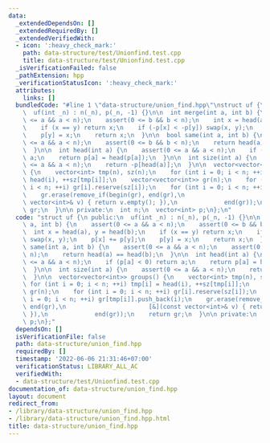 ```yaml
---
data:
  _extendedDependsOn: []
  _extendedRequiredBy: []
  _extendedVerifiedWith:
  - icon: ':heavy_check_mark:'
    path: data-structure/test/Unionfind.test.cpp
    title: data-structure/test/Unionfind.test.cpp
  _isVerificationFailed: false
  _pathExtension: hpp
  _verificationStatusIcon: ':heavy_check_mark:'
  attributes:
    links: []
  bundledCode: "#line 1 \"data-structure/union_find.hpp\"\nstruct uf {\n public:\n\
    \  uf(int _n) : n(_n), p(_n, -1) {}\n\n  int merge(int a, int b) {\n    assert(0\
    \ <= a && a < n);\n    assert(0 <= b && b < n);\n    int x = head(a), y = head(b);\n\
    \    if (x == y) return x;\n    if (-p[x] < -p[y]) swap(x, y);\n    p[x] += p[y];\n\
    \    p[y] = x;\n    return x;\n  }\n\n  bool same(int a, int b) {\n    assert(0\
    \ <= a && a < n);\n    assert(0 <= b && b < n);\n    return head(a) == head(b);\n\
    \  }\n\n  int head(int a) {\n    assert(0 <= a && a < n);\n    if (p[a] < 0) return\
    \ a;\n    return p[a] = head(p[a]);\n  }\n\n  int size(int a) {\n    assert(0\
    \ <= a && a < n);\n    return -p[head(a)];\n  }\n\n  vector<vector<int>> groups()\
    \ {\n    vector<int> tmp(n), sz(n);\n    for (int i = 0; i < n; ++i) tmp[i] =\
    \ head(i), ++sz[tmp[i]];\n    vector<vector<int>> gr(n);\n    for (int i = 0;\
    \ i < n; ++i) gr[i].reserve(sz[i]);\n    for (int i = 0; i < n; ++i) gr[tmp[i]].push_back(i);\n\
    \    gr.erase(remove_if(begin(gr), end(gr),\n                       [&](const\
    \ vector<int>& v) { return v.empty(); }),\n             end(gr));\n    return\
    \ gr;\n  }\n\n private:\n  int n;\n  vector<int> p;\n};\n"
  code: "struct uf {\n public:\n  uf(int _n) : n(_n), p(_n, -1) {}\n\n  int merge(int\
    \ a, int b) {\n    assert(0 <= a && a < n);\n    assert(0 <= b && b < n);\n  \
    \  int x = head(a), y = head(b);\n    if (x == y) return x;\n    if (-p[x] < -p[y])\
    \ swap(x, y);\n    p[x] += p[y];\n    p[y] = x;\n    return x;\n  }\n\n  bool\
    \ same(int a, int b) {\n    assert(0 <= a && a < n);\n    assert(0 <= b && b <\
    \ n);\n    return head(a) == head(b);\n  }\n\n  int head(int a) {\n    assert(0\
    \ <= a && a < n);\n    if (p[a] < 0) return a;\n    return p[a] = head(p[a]);\n\
    \  }\n\n  int size(int a) {\n    assert(0 <= a && a < n);\n    return -p[head(a)];\n\
    \  }\n\n  vector<vector<int>> groups() {\n    vector<int> tmp(n), sz(n);\n   \
    \ for (int i = 0; i < n; ++i) tmp[i] = head(i), ++sz[tmp[i]];\n    vector<vector<int>>\
    \ gr(n);\n    for (int i = 0; i < n; ++i) gr[i].reserve(sz[i]);\n    for (int\
    \ i = 0; i < n; ++i) gr[tmp[i]].push_back(i);\n    gr.erase(remove_if(begin(gr),\
    \ end(gr),\n                       [&](const vector<int>& v) { return v.empty();\
    \ }),\n             end(gr));\n    return gr;\n  }\n\n private:\n  int n;\n  vector<int>\
    \ p;\n};"
  dependsOn: []
  isVerificationFile: false
  path: data-structure/union_find.hpp
  requiredBy: []
  timestamp: '2022-06-06 21:31:46+07:00'
  verificationStatus: LIBRARY_ALL_AC
  verifiedWith:
  - data-structure/test/Unionfind.test.cpp
documentation_of: data-structure/union_find.hpp
layout: document
redirect_from:
- /library/data-structure/union_find.hpp
- /library/data-structure/union_find.hpp.html
title: data-structure/union_find.hpp
---
```

